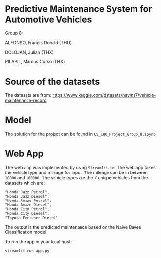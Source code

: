 # Predictive Maintenance System for Automotive Vehicles

Group 8:

ALFONSO, Francis Donald (THU)

DOLOJAN, Julian (THX)

PILAPIL, Marcus Corso (THX)

# Source of the datasets
The datasets are from: https://www.kaggle.com/datasets/navins7/vehicle-maintenance-record

# Model
The solution for the project can be found in `CS_180_Project_Group_8.ipynb`

# Web App
The web app was implemented by using `Streamlit.io`. The web app takes the vehicle type and mileage for input. The mileage can be in between `10000` and `100000`. The vehicle types are the 7 unique vehicles from the datasets which are:
```     
"Honda Jazz Petrol",
"Honda Jazz Diesel",
"Honda Amaze Petrol",
"Honda Amaze Diesel",
"Honda City Petrol",
"Honda City Diesel",
"Toyota Fortuner Diesel"
```

The output is the predicted maintenance based on the Naive Bayes Classification model. 

To run the app in your local host:
```
streamlit run app.py
```